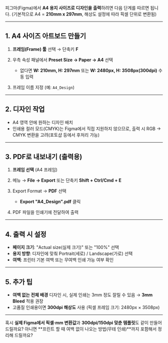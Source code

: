 피그마(Figma)에서 **A4 용지 사이즈로 디자인을 출력**하려면 다음 단계를 따르면 됩니다.
(기본적으로 A4 = **210mm x 297mm**, 해상도 설정에 따라 픽셀 단위로 변환됨)

---

## 1. A4 사이즈 아트보드 만들기

1. **프레임(Frame) 툴** 선택 → 단축키 **F**
2. 우측 속성 패널에서 **Preset Size → Paper → A4** 선택

   * 없다면 **W: 210mm, H: 297mm** 또는 **W: 2480px, H: 3508px(300dpi)** 수동 입력
3. 프레임 이름 지정 (예: `A4_Design`)

---

## 2. 디자인 작업

* A4 영역 안에 원하는 디자인 배치
* 인쇄용 컬러 모드(CMYK)는 Figma에서 직접 지원하지 않으므로, 출력 시 RGB → CMYK 변환을 고려(포토샵 등에서 후처리 가능)

---

## 3. PDF로 내보내기 (출력용)

1. **프레임 선택** (A4 프레임)
2. 메뉴 → **File → Export** 또는 단축키 **Shift + Ctrl/Cmd + E**
3. Export Format → **PDF** 선택

   * **Export "A4\_Design".pdf** 클릭
4. PDF 파일을 인쇄기에 전달하여 출력

---

## 4. 출력 시 설정

* **페이지 크기**: "Actual size(실제 크기)" 또는 "100%" 선택
* **용지 방향**: 디자인에 맞춰 Portrait(세로) / Landscape(가로) 선택
* **여백**: 프린터 기본 여백 또는 무여백 인쇄 가능 여부 확인

---

## 5. 추가 팁

* **여백 없는 전체 배경** 디자인 시, 실제 인쇄는 3mm 정도 잘릴 수 있음 → **3mm Bleed** 적용 권장
* 고품질 인쇄용이면 **300dpi 해상도** 사용 (픽셀 프레임 크기: 2480px × 3508px)

---

혹시 **실제 Figma에서 픽셀·mm 변환값**과 **300dpi/150dpi 맞춘 템플릿**도 같이 만들어 드릴까요?
아니면 \*\*프린트 할 때 여백 없이 나오는 방법(무테 인쇄)\*\*까지 포함해서 정리해 드릴까요?
